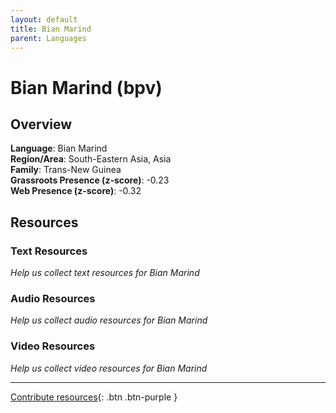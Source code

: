 ```yaml
---
layout: default
title: Bian Marind
parent: Languages
---
```


# Bian Marind (bpv)

## Overview

**Language**: Bian Marind  
**Region/Area**: South-Eastern Asia, Asia  
**Family**: Trans-New Guinea  
**Grassroots Presence (z-score)**: -0.23  
**Web Presence (z-score)**: -0.32  

## Resources

### Text Resources
*Help us collect text resources for Bian Marind*

### Audio Resources
*Help us collect audio resources for Bian Marind*

### Video Resources
*Help us collect video resources for Bian Marind*

---

[Contribute resources](https://forms.office.com/e/1SfLJx3u1r){: .btn .btn-purple }
